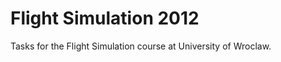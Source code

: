 Flight Simulation 2012
=============

Tasks for the Flight Simulation course at University of Wroclaw.
